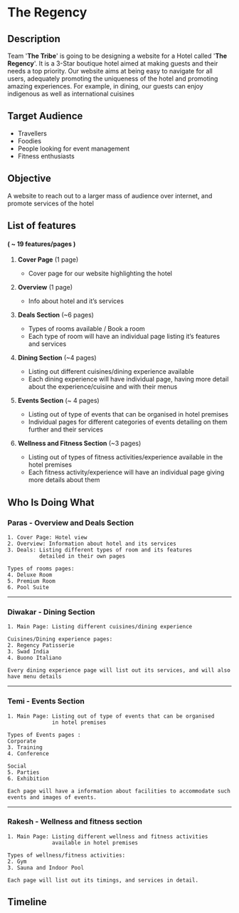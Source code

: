 # The Regency

## Description
Team '__The Tribe__' is going to be designing a website for a Hotel called '__The Regency__'. It is a 3-Star boutique hotel aimed at making guests and their needs a top priority. Our website aims at being easy to navigate for all users, adequately promoting the uniqueness of the hotel and promoting amazing experiences. For example, in dining, our guests can enjoy indigenous as well as international cuisines

## Target Audience
* Travellers
* Foodies
* People looking for event management
* Fitness enthusiasts

## Objective
A website to reach out to a larger mass of audience over internet, and promote services of the hotel

## List of features
#### ( ~ 19 features/pages )
1. __Cover Page__ (1 page)
    * Cover page for our website highlighting the hotel

1. __Overview__ (1 page)
    * Info about hotel and it’s services

1. __Deals Section__ (~6 pages)
    * Types of rooms available / Book a room
    * Each type of room will have an individual page listing it’s
      features and services

1. __Dining Section__ (~4 pages)
    * Listing out different cuisines/dining experience available
    * Each dining experience will have individual page, having more 
      detail about the experience/cuisine and with their menus

1. __Events Section__ (~ 4 pages)
    * Listing out of type of events that can be organised in hotel
      premises
    * Individual pages for different categories of events detailing 
      on them further and their services

1. __Wellness and Fitness Section__ (~3 pages)
    * Listing out of types of fitness activities/experience available 
      in the hotel premises
    * Each fitness activity/experience will have an individual page 
      giving more details about them


## Who Is Doing What

### Paras - Overview and Deals Section
    1. Cover Page: Hotel view
    2. Overview: Information about hotel and its services
    3. Deals: Listing different types of room and its features 
              detailed in their own pages
    
    Types of rooms pages:
    4. Deluxe Room
    5. Premium Room
    6. Pool Suite

---

### Diwakar - Dining Section    
    1. Main Page: Listing different cuisines/dining experience
   
    Cuisines/Dining experience pages: 
    2. Regency Patisserie
    3. Swad India
    4. Buono Italiano 
    
    Every dining experience page will list out its services, and will also have menu details

---

### Temi - Events Section
    1. Main Page: Listing out of type of events that can be organised
                  in hotel premises

    Types of Events pages :
    Corporate
    3. Training
    4. Conference

    Social 
    5. Parties
    6. Exhibition

    Each page will have a information about facilities to accommodate such events and images of events. 

---

### Rakesh - Wellness and fitness section

    1. Main Page: Listing different wellness and fitness activities 
                  available in hotel premises
   
    Types of wellness/fitness activities: 
    2. Gym
    3. Sauna and Indoor Pool
    
    Each page will list out its timings, and services in detail.



## Timeline







